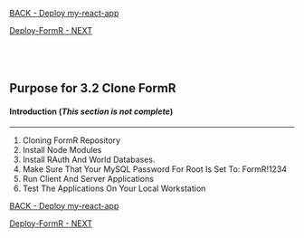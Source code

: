
<!-- ------------------------------------------------------------------------- -->

<div class="page-back">

[BACK - Deploy my-react-app](/Setup/purposes/pfr0307_Deploy-My-Custom-App.md)
</div><div class="page-next">

[Deploy-FormR - NEXT](/Setup/purposes/pfr0307_Deploy-FormR.md)
</div><div style="margin-top:35px">&nbsp;</div> 

<!-- ------------------------------------------------------------------------- -->

## Purpose for 3.2 Clone FormR

#### Introduction  (*This section is not complete*)
----

1. Cloning FormR Repository
2. Install Node Modules
3. Install RAuth And World Databases.
4. Make Sure That Your MySQL Password For Root Is Set To: FormR!1234
5. Run Client And Server Applications
6. Test The Applications On Your Local Workstation

<!-- ------------------------------------------------------------------------- -->

<div class="page-back">

[BACK - Deploy my-react-app](/Setup/purposes/pfr0307_Deploy-My-Custom-App.md)
</div><div class="page-next">

[Deploy-FormR - NEXT](/Setup/purposes/pfr0307_Deploy-FormR.md)
</div>

<!-- ------------------------------------------------------------------------- -->
